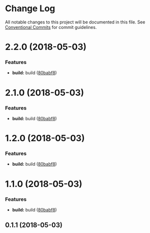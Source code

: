 # Change Log

All notable changes to this project will be documented in this file.
See [Conventional Commits](https://conventionalcommits.org) for commit guidelines.

<a name="2.2.0"></a>
# 2.2.0 (2018-05-03)


### Features

* **build:** build ([80babf8](https://github.com/fruitCandy/semantic-versioning/commit/80babf8))




<a name="2.1.0"></a>
# 2.1.0 (2018-05-03)


### Features

* **build:** build ([80babf8](https://github.com/fruitCandy/semantic-versioning/commit/80babf8))




<a name="1.2.0"></a>
# 1.2.0 (2018-05-03)


### Features

* **build:** build ([80babf8](https://github.com/fruitCandy/semantic-versioning/commit/80babf8))




<a name="1.1.0"></a>
# 1.1.0 (2018-05-03)


### Features

* **build:** build ([80babf8](https://github.com/fruitCandy/semantic-versioning/commit/80babf8))




<a name="0.1.1"></a>
## 0.1.1 (2018-05-03)

